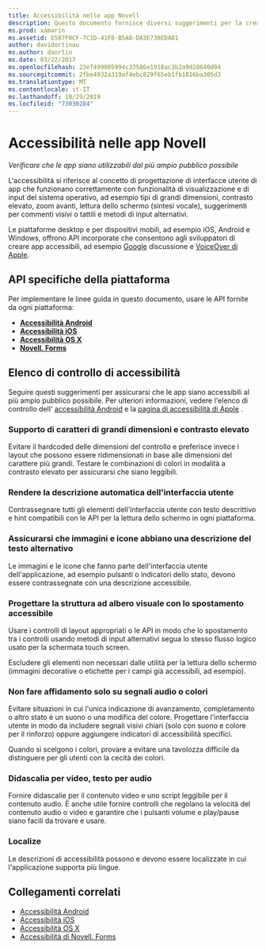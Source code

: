 ```yaml
---
title: Accessibilità nelle app Novell
description: Questo documento fornisce diversi suggerimenti per la creazione di app accessibili. Sono inclusi, ad esempio, consigli su tipi di carattere di grandi dimensioni, contrasto elevato, interfacce autodescrittive e altro ancora.
ms.prod: xamarin
ms.assetid: E587F0CF-7C1D-41F8-B5A8-DA3E738EDA81
author: davidortinau
ms.author: daortin
ms.date: 03/22/2017
ms.openlocfilehash: 23ef499005994c33586e1918ac3b2a9d28640d04
ms.sourcegitcommit: 2fbe4932a319af4ebc829f65eb1fb1816ba305d3
ms.translationtype: MT
ms.contentlocale: it-IT
ms.lasthandoff: 10/29/2019
ms.locfileid: "73030284"
---
```

# <a name="accessibility-in-xamarin-apps"></a>Accessibilità nelle app Novell

_Verificare che le app siano utilizzabili dal più ampio pubblico possibile_

L'accessibilità si riferisce al concetto di progettazione di interfacce utente di app che funzionano correttamente con funzionalità di visualizzazione e di input del sistema operativo, ad esempio tipi di grandi dimensioni, contrasto elevato, zoom avanti, lettura dello schermo (sintesi vocale), suggerimenti per commenti visivi o tattili e metodi di input alternativi.

Le piattaforme desktop e per dispositivi mobili, ad esempio iOS, Android e Windows, offrono API incorporate che consentono agli sviluppatori di creare app accessibili, ad esempio [Google](https://play.google.com/store/apps/details?id=com.google.android.marvin.talkback) discussione e [VoiceOver di Apple](https://www.apple.com/accessibility/ios/voiceover/).

## <a name="platform-specific-apis"></a>API specifiche della piattaforma

Per implementare le linee guida in questo documento, usare le API fornite da ogni piattaforma:

- [**Accessibilità Android**](~/android/app-fundamentals/accessibility.md)
- [**Accessibilità iOS**](~/ios/app-fundamentals/accessibility.md)
- [**Accessibilità OS X**](~/mac/app-fundamentals/accessibility.md)
- [**Novell. Forms**](~/xamarin-forms/app-fundamentals/accessibility/index.md)

<a name="checklist" />

## <a name="accessibility-checklist"></a>Elenco di controllo di accessibilità

Seguire questi suggerimenti per assicurarsi che le app siano accessibili al più ampio pubblico possibile. Per ulteriori informazioni, vedere l'elenco di controllo dell' [accessibilità Android](https://developer.android.com/training/accessibility/testing.html) e la [pagina di accessibilità di Apple](https://www.apple.com/accessibility/) .

### <a name="support-large-fonts-and-high-contrast"></a>Supporto di caratteri di grandi dimensioni e contrasto elevato

Evitare il hardcoded delle dimensioni del controllo e preferisce invece i layout che possono essere ridimensionati in base alle dimensioni del carattere più grandi.
Testare le combinazioni di colori in modalità a contrasto elevato per assicurarsi che siano leggibili.

### <a name="make-the-user-interface-self-describing"></a>Rendere la descrizione automatica dell'interfaccia utente

Contrassegnare tutti gli elementi dell'interfaccia utente con testo descrittivo e hint compatibili con le API per la lettura dello schermo in ogni piattaforma.

### <a name="ensure-that-images-and-icons-have-an-alternate-text-description"></a>Assicurarsi che immagini e icone abbiano una descrizione del testo alternativo

Le immagini e le icone che fanno parte dell'interfaccia utente dell'applicazione, ad esempio pulsanti o indicatori dello stato, devono essere contrassegnate con una descrizione accessibile.

### <a name="design-the-visual-tree-with-accessible-navigation-in-mind"></a>Progettare la struttura ad albero visuale con lo spostamento accessibile

Usare i controlli di layout appropriati o le API in modo che lo spostamento tra i controlli usando metodi di input alternativi segua lo stesso flusso logico usato per la schermata touch screen.

Escludere gli elementi non necessari dalle utilità per la lettura dello schermo (immagini decorative o etichette per i campi già accessibili, ad esempio).

### <a name="dont-rely-on-audio-or-color-cues-alone"></a>Non fare affidamento solo su segnali audio o colori

Evitare situazioni in cui l'unica indicazione di avanzamento, completamento o altro stato è un suono o una modifica del colore. Progettare l'interfaccia utente in modo da includere segnali visivi chiari (solo con suono e colore per il rinforzo) oppure aggiungere indicatori di accessibilità specifici.

Quando si scelgono i colori, provare a evitare una tavolozza difficile da distinguere per gli utenti con la cecità dei colori.

### <a name="captioning-for-video-text-for-audio"></a>Didascalia per video, testo per audio

Fornire didascalie per il contenuto video e uno script leggibile per il contenuto audio. È anche utile fornire controlli che regolano la velocità del contenuto audio o video e garantire che i pulsanti volume e play/pause siano facili da trovare e usare.

### <a name="localize"></a>Localize

Le descrizioni di accessibilità possono e devono essere localizzate in cui l'applicazione supporta più lingue.

## <a name="related-links"></a>Collegamenti correlati

- [Accessibilità Android](~/android/app-fundamentals/accessibility.md)
- [Accessibilità iOS](~/ios/app-fundamentals/accessibility.md)
- [Accessibilità OS X](~/mac/app-fundamentals/accessibility.md)
- [Accessibilità di Novell. Forms](~/xamarin-forms/app-fundamentals/accessibility/index.md)
